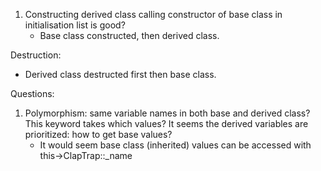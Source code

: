 1. Constructing derived class calling constructor of base class in initialisation list is good?
	- Base class constructed, then derived class.

Destruction:
- Derived class destructed first then base class.



Questions:

1. Polymorphism: same variable names in both base and derived class? This keyword takes which values? It seems the derived variables are prioritized: how to get base values?
	- It would seem base class (inherited) values can be accessed with this->ClapTrap::_name